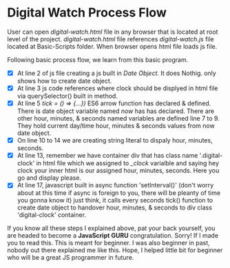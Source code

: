 # Digital Watch Process Flow

User can open *digital-watch.html* file in any browser that is located at root level of the project. *digital-watch.html* file references *digital-watch.js* file located at Basic-Scripts folder. When browser opens html file loads js file. 

Following basic process flow, we learn from this basic program.
- [x] At line 2 of js file creating a js built in *Date Object*. It does Nothig. only           shows how to create date object.
- [x] At line 3 js code references where clock should be displyed in html file via              querySelector() built in method.
- [x] At line 5 *tick = () => {...})* ES6 arrow function has declared & defined. There is       date object variable named *now* has has declared. There are other hour, minutes,         & seconds named variables are defined line 7 to 9. They hold current day/time hour,       minutes & seconds values from now date object.
- [x] On line 10 to 14 we are creating string literal to dispaly hour, minutes, seconds.
- [x] At line 13, remember we have container div that has class name '.digital-clock' in        html file which we assigned to *_clock* varialble and saying hey clock your inner         html is our assigned hour, minutes, seconds. Here you go and display please.
- [x] At line 17, javascript built in async function 'setInterval()' (don't worry about         at this time if async is foreign to you, there will be pleanty of time you gonna          know it) just think, it calls every seconds tick() function to create date object         to handover hour, minutes, & seconds to div class 'digital-clock' container. 

If you know all these steps I explained above, pat your back yourself, you are headed to become a **JavaScript GURU** congratulation. Sorry! If I made you to read this. This is meant for beginner. I was also beginner in past, nobody out there explained me like this. Hope, I helped little bit for beginner who will be a great JS programmer in future.

